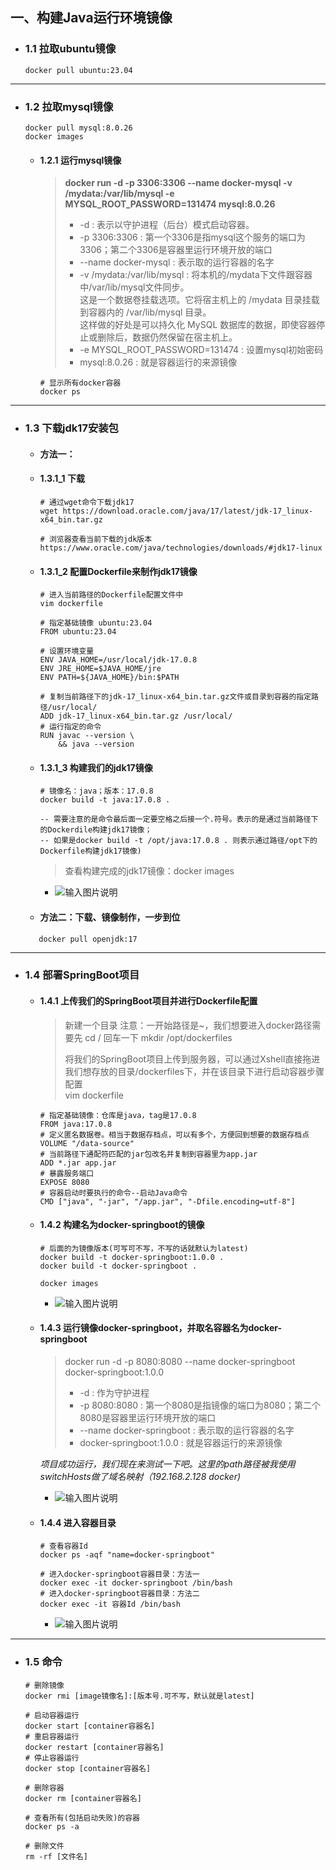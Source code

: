 ## 一、构建Java运行环境镜像

- ### 1.1 拉取ubuntu镜像

  ```
  docker pull ubuntu:23.04
  ```

***

- ### 1.2 拉取mysql镜像

  ```
  docker pull mysql:8.0.26
  docker images
  ```

  - #### 1.2.1 运行mysql镜像

    > **docker run -d -p 3306:3306 --name docker-mysql -v /mydata:/var/lib/mysql -e MYSQL_ROOT_PASSWORD=131474 mysql:8.0.26**
    >
    > - -d : 表示以守护进程（后台）模式启动容器。
    > - -p 3306:3306 : 第一个3306是指mysql这个服务的端口为3306；第二个3306是容器里运行环境开放的端口
    > - --name docker-mysql : 表示取的运行容器的名字
    > - -v /mydata:/var/lib/mysql : 将本机的/mydata下文件跟容器中/var/lib/mysql文件同步。      
                                    这是一个数据卷挂载选项。它将宿主机上的 /mydata 目录挂载到容器内的 /var/lib/mysql 目录。   
                                    这样做的好处是可以持久化 MySQL 数据库的数据，即使容器停止或删除后，数据仍然保留在宿主机上。
    > - -e MYSQL_ROOT_PASSWORD=131474 : 设置mysql初始密码
    > - mysql:8.0.26 : 就是容器运行的来源镜像

    ```
    # 显示所有docker容器
    docker ps
    ```
***

- ### 1.3 下载jdk17安装包
  - #### 方法一：
  - #### 1.3.1_1 下载

    ``` 
    # 通过wget命令下载jdk17
    wget https://download.oracle.com/java/17/latest/jdk-17_linux-x64_bin.tar.gz
    
    # 浏览器查看当前下载的jdk版本
    https://www.oracle.com/java/technologies/downloads/#jdk17-linux
    ```
  - #### 1.3.1_2 配置Dockerfile来制作jdk17镜像
    ```
    # 进入当前路径的Dockerfile配置文件中
    vim dockerfile
    ```

    ```
    # 指定基础镜像 ubuntu:23.04
    FROM ubuntu:23.04
    
    # 设置环境变量
    ENV JAVA_HOME=/usr/local/jdk-17.0.8
    ENV JRE_HOME=$JAVA_HOME/jre
    ENV PATH=${JAVA_HOME}/bin:$PATH
    
    # 复制当前路径下的jdk-17_linux-x64_bin.tar.gz文件或目录到容器的指定路径/usr/local/
    ADD jdk-17_linux-x64_bin.tar.gz /usr/local/
    # 运行指定的命令
    RUN javac --version \
        && java --version
    ```
  - #### 1.3.1_3 构建我们的jdk17镜像
    ```
    # 镜像名：java；版本：17.0.8
    docker build -t java:17.0.8 .
    
    -- 需要注意的是命令最后面一定要空格之后接一个.符号。表示的是通过当前路径下的Dockerdile构建jdk17镜像；
    -- 如果是docker build -t /opt/java:17.0.8 . 则表示通过路径/opt下的Dockerfile构建jdk17镜像)
    ```

     > 查看构建完成的jdk17镜像：docker images

     - ![输入图片说明](../Windows/win-img/image1.png)

  - #### 方法二：下载、镜像制作，一步到位
  ```
     docker pull openjdk:17
  ```

***

- ### 1.4 部署SpringBoot项目

  - #### 1.4.1 上传我们的SpringBoot项目并进行Dockerfile配置

    > 新建一个目录
      注意：一开始路径是~，我们想要进入docker路径需要先 cd / 回车一下
      mkdir /opt/dockerfiles
    >
    > 将我们的SpringBoot项目上传到服务器，可以通过Xshell直接拖进我们想存放的目录/dockerfiles下，并在该目录下进行启动容器步骤配置  
     vim dockerfile
    ```
    # 指定基础镜像：仓库是java，tag是17.0.8
    FROM java:17.0.8
    # 定义匿名数据卷。相当于数据存档点，可以有多个，方便回到想要的数据存档点
    VOLUME "/data-source"
    # 当前路径下通配符匹配的jar包改名并复制到容器里为app.jar
    ADD *.jar app.jar
    # 暴露服务端口
    EXPOSE 8080
    # 容器启动时要执行的命令--启动Java命令
    CMD ["java", "-jar", "/app.jar", "-Dfile.encoding=utf-8"]
    ```
  - #### 1.4.2 构建名为docker-springboot的镜像
    ```
    # 后面的为镜像版本(可写可不写，不写的话就默认为latest)
    docker build -t docker-springboot:1.0.0 .
    docker build -t docker-springboot .
    
    docker images
    ```
    
     - ![输入图片说明](../Windows/win-img/image1.png)

  - #### 1.4.3 运行镜像docker-springboot，并取名容器名为docker-springboot
    > docker run -d -p 8080:8080 --name docker-springboot docker-springboot:1.0.0
    >
    > - -d : 作为守护进程
    > - -p 8080:8080 : 第一个8080是指镜像的端口为8080；第二个8080是容器里运行环境开放的端口
    > - --name docker-springboot : 表示取的运行容器的名字
    > - docker-springboot:1.0.0 : 就是容器运行的来源镜像

    *项目成功运行，我们现在来测试一下吧。这里的path路径被我使用switchHosts做了域名映射（192.168.2.128 docker)*
     
       - ![输入图片说明](../Windows/win-img/image.png)

  - #### 1.4.4 进入容器目录
    ```
    # 查看容器Id
    docker ps -aqf "name=docker-springboot"
    
    # 进入docker-springboot容器目录：方法一
    docker exec -it docker-springboot /bin/bash
    # 进入docker-springboot容器目录：方法二
    docker exec -it 容器Id /bin/bash
    ```
     - ![输入图片说明](../Windows/win-img/image1-24.png)

***

- ### 1.5 命令
  ```
  # 删除镜像
  docker rmi [image镜像名]:[版本号.可不写，默认就是latest]
  
  # 启动容器运行
  docker start [container容器名]
  # 重启容器运行
  docker restart [container容器名]
  # 停止容器运行
  docker stop [container容器名]
  
  # 删除容器
  docker rm [container容器名]
  
  # 查看所有(包括启动失败)的容器
  docker ps -a
  
  # 删除文件
  rm -rf [文件名]
  ```